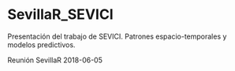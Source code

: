 # SevillaR_SEVICI

Presentación del trabajo de SEVICI.
Patrones espacio-temporales y modelos predictivos.

Reunión SevillaR 2018-06-05
